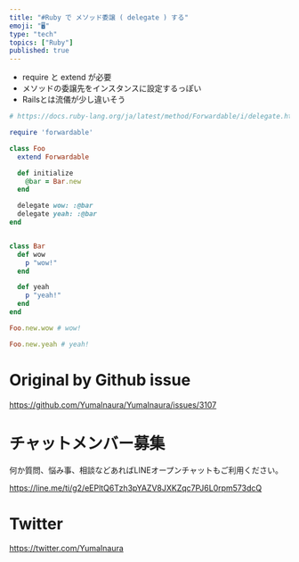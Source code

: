 ```yaml
---
title: "#Ruby で メソッド委譲 ( delegate ) する"
emoji: "🖥"
type: "tech"
topics: ["Ruby"]
published: true
---
```


- require と extend が必要
- メソッドの委譲先をインスタンスに設定するっぽい 
- Railsとは流儀が少し違いそう

```rb
# https://docs.ruby-lang.org/ja/latest/method/Forwardable/i/delegate.html

require 'forwardable'

class Foo
  extend Forwardable

  def initialize
    @bar = Bar.new
  end

  delegate wow: :@bar
  delegate yeah: :@bar
end


class Bar
  def wow
    p "wow!"
  end

  def yeah
    p "yeah!"
  end
end

Foo.new.wow # wow!

Foo.new.yeah # yeah!
```

# Original by Github issue

https://github.com/YumaInaura/YumaInaura/issues/3107











<!-- Update From Qiita API -->

# チャットメンバー募集


何か質問、悩み事、相談などあればLINEオープンチャットもご利用ください。

https://line.me/ti/g2/eEPltQ6Tzh3pYAZV8JXKZqc7PJ6L0rpm573dcQ





# Twitter


https://twitter.com/YumaInaura


<!-- Update From Qiita API -->


